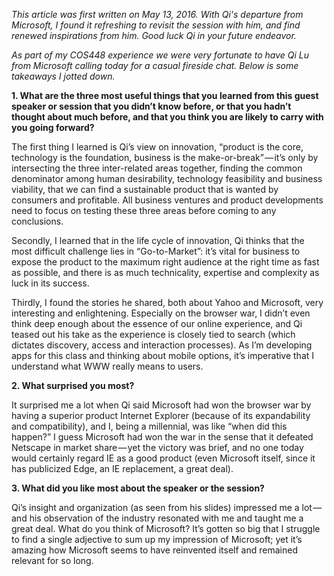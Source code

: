 
*This article was first written on May 13, 2016. With Qi's departure from Microsoft, I found it refreshing to revisit the session with him, and find renewed inspirations from him. Good luck Qi in your future endeavor.*

*As part of my COS448 experience we were very fortunate to have Qi Lu from Microsoft calling today for a casual fireside chat. Below is some takeaways I jotted down.*

**1. What are the three most useful things that you learned from this guest speaker or session that you didn’t know before, or that you hadn’t thought about much before, and that you think you are likely to carry with you going forward?**

The first thing I learned is Qi’s view on innovation, “product is the core, technology is the foundation, business is the make-or-break” — it’s only by intersecting the three inter-related areas together, finding the common denominator among human desirability, technology feasibility and business viability, that we can find a sustainable product that is wanted by consumers and profitable. All business ventures and product developments need to focus on testing these three areas before coming to any conclusions.

Secondly, I learned that in the life cycle of innovation, Qi thinks that the most difficult challenge lies in “Go-to-Market”: it’s vital for business to expose the product to the maximum right audience at the right time as fast as possible, and there is as much technicality, expertise and complexity as luck in its success.

Thirdly, I found the stories he shared, both about Yahoo and Microsoft, very interesting and enlightening. Especially on the browser war, I didn’t even think deep enough about the essence of our online experience, and Qi teased out his take as the experience is closely tied to search (which dictates discovery, access and interaction processes). As I’m developing apps for this class and thinking about mobile options, it’s imperative that I understand what WWW really means to users.

**2. What surprised you most?**

It surprised me a lot when Qi said Microsoft had won the browser war by having a superior product Internet Explorer (because of its expandability and compatibility), and I, being a millennial, was like “when did this happen?” I guess Microsoft had won the war in the sense that it defeated Netscape in market share — yet the victory was brief, and no one today would certainly regard IE as a good product (even Microsoft itself, since it has publicized Edge, an IE replacement, a great deal).

**3. What did you like most about the speaker or the session?**

Qi’s insight and organization (as seen from his slides) impressed me a lot — and his observation of the industry resonated with me and taught me a great deal.
What do you think of Microsoft? It’s gotten so big that I struggle to find a single adjective to sum up my impression of Microsoft; yet it’s amazing how Microsoft seems to have reinvented itself and remained relevant for so long.
